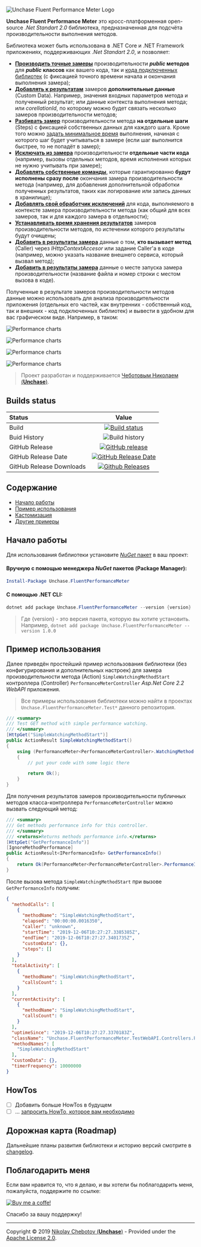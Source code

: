 #
![Unchase Fluent Performance Meter Logo](img/logo.png)

**Unchase Fluent Performance Meter** это кросс-платформенная open-source *.Net Standart 2.0* библиотека, предназначенная для подсчёта производительности выполнения методов.

Библиотека может быть использована в .NET Core и .NET Framework приложениях, поддерживающих *.Net Standart 2.0*, и позволяет:

* [**Производить точные замеры**](#SimpleSample) производительности ***public* методов** для ***public* классов** как вашего кода, так и [кода подключенных библиотек](#SmapleExternal) (с фиксацией точного времени начала и окончания выполнения замера);
* [**Добавлять к результатам**](#SampleCustomData) замеров **дополнительные данные** (Custom Data). Например, значения входных параметров метода и полученный результат; или данные контекста выполнения метода; или *corellationId*, по которому можно будет связать несколько замеров производительности методов;
* [**Разбивать замер**](#SampleSteps) производительности метода **на отдельные шаги** (Steps) с фиксацией собственных данных для каждого шага. Кроме того можно [задать минимальное время](#SampleMinSaveMs) выполнения, начиная с которого шаг будет учитываться в замере (если шаг выполнится быстрее, то не попадёт в замер);
* [**Исключать из замера**](#SampleIgnore) производительности **отдельные части кода** (например, вызовы отдельных методов, время исполнения которых не нужно учитывать при замере);
* [**Добавлять собственные команды**](#SampleCustomCommands), которые гарантированно **будут исполнены сразу после** окончания замера производительности метода (например, для добавления дополнительной обработки полученных результатов, таких как логирование или запись данных в хранилище);
* [**Добавлять свой обработчик исключений**](#SampleCustomExceptionHandler) для кода, выполняемого в контексте замера производительности метода (как общий для всех замеров, так и для каждого замера в отдельности);
* [**Устанавливать время хранения результатов**](#SampleSetCacheTime) замеров производительности методов, по истечении которого результаты будут очищены;
* [**Добавить в результаты замера**](#SampleSetCaller) данные о том, **кто вызывает метод** (Caller) через *IHttpContextAccesor* или задание Caller'а в коде (например, можно указать название внешнего сервиса, который вызвал метод);
* [**Добавить в результаты замера**](#SampleSetSource) данные о месте запуска замера производительности (название файла и номер строки с местом вызова в коде).

Полученные в результате замеров производительности методов данные можно использовать для анализа производительности приложения (отдельных его частей, как внутренних - собственный код, так и внешних - код подключенных библиотек) и вывести в удобном для вас графическом виде. Например, в таком:

![Performance charts](img/charts1.png)

![Performance charts](img/charts2.png)

![Performance charts](img/charts3.png)

![Performance charts](img/charts4.png)

> Проект разработан и поддерживается [Чеботовым Николаем (**Unchase**)](https://github.com/unchase).

## Builds status

|Status|Value|
|:----|:---:|
|Build|[![Build status](https://ci.appveyor.com/api/projects/status/5whpp549pnr3gs6n)](https://ci.appveyor.com/project/unchase/unchase.fluentperformancemeter)
|Buid History|![Build history](https://buildstats.info/appveyor/chart/unchase/unchase-fluentperformancemeter)
|GitHub Release|[![GitHub release](https://img.shields.io/github/release/unchase/Unchase.fluentperformancemeter.svg)](https://github.com/unchase/Unchase.fluentperformancemeter/releases/latest)
|GitHub Release Date|[![GitHub Release Date](https://img.shields.io/github/release-date/unchase/Unchase.fluentperformancemeter.svg)](https://github.com/unchase/Unchase.fluentperformancemeter/releases/latest)
|GitHub Release Downloads|[![Github Releases](https://img.shields.io/github/downloads/unchase/Unchase.fluentperformancemeter/total.svg)](https://github.com/unchase/Unchase.fluentperformancemeter/releases/latest)

## Содержание

* [Начало работы](#Start)
* [Пример использования](#SimpleSample)
* [Кастомизация](#Customization)
* [Другие примеры](#OtherSamples)

## <a name="Start"></a> Начало работы

Для использования библиотеки установите [*NuGet* пакет](https://www.nuget.org/packages/Unchase.FluentPerformanceMeter/) в ваш проект:

#### Вручную с помощью менеджера *NuGet* пакетов (Package Manager):

```powershell
Install-Package Unchase.FluentPerformanceMeter
```

#### С помощью .NET CLI:

```powershell
dotnet add package Unchase.FluentPerformanceMeter --version {version}
```

> Где {version} - это версия пакета, которую вы хотите установить. 
> Например, `dotnet add package Unchase.FluentPerformanceMeter --version 1.0.0`

## <a name="SimpleSample"></a> Пример использования 

Далее приведён простейший пример использования библиотеки (без конфигурирования и дополнительных настроек) для замера производительности метода (Action) `SimpleWatchingMethodStart` контроллера (Controller) `PerformanceMeterController` *Asp.Net Core 2.2 WebAPI* приложения.

> Все примеры использования библиотеки можно найти в проектах `Unchase.FluentPerformanceMeter.Test*` данного репозитория.

```csharp
/// <summary>
/// Test GET method with simple performance watching.
/// </summary>
[HttpGet("SimpleWatchingMethodStart")]
public ActionResult SimpleWatchingMethodStart()
{
    using (PerformanceMeter<PerformanceMeterController>.WatchingMethod().Start())
    {
        // put your code with some logic there

        return Ok();
    }
}
```

Для получения результатов замеров производительности публичных методов класса-контроллера `PerformanceMeterController` можно вызвать следующий метод:

```csharp
/// <summary>
/// Get methods performance info for this controller.
/// </summary>
/// <returns>Returns methods performance info.</returns>
[HttpGet("GetPerformanceInfo")]
[IgnoreMethodPerformance]
public ActionResult<IPerformanceInfo> GetPerformanceInfo()
{
    return Ok(PerformanceMeter<PerformanceMeterController>.PerformanceInfo);
}
```

После вызова метода `SimpleWatchingMethodStart` при вызове `GetPerformanceInfo` получим:

```json
{
  "methodCalls": [
    {
      "methodName": "SimpleWatchingMethodStart",
      "elapsed": "00:00:00.0016350",
      "caller": "unknown",
      "startTime": "2019-12-06T10:27:27.3385385Z",
      "endTime": "2019-12-06T10:27:27.3401735Z",
      "customData": {},
      "steps": []
    }
  ],
  "totalActivity": [
    {
      "methodName": "SimpleWatchingMethodStart",
      "callsCount": 1
    }
  ],
  "currentActivity": [
    {
      "methodName": "SimpleWatchingMethodStart",
      "callsCount": 0
    }
  ],
  "uptimeSince": "2019-12-06T10:27:27.3370183Z",
  "className": "Unchase.FluentPerformanceMeter.TestWebAPI.Controllers.PerformanceMeterController",
  "methodNames": [
    "SimpleWatchingMethodStart"
  ],
  "customData": {},
  "timerFrequency": 10000000
}
```




## HowTos

- [ ] Добавить больше HowTos в будущем
- [ ] ... [запросить HowTo, которое вам необходимо](https://github.com/unchase/Unchase.FluentPerformanceMeter/issues/new?title=DOC)

## Дорожная карта (Roadmap)

Дальнейшие планы развития библиотеки и историю версий смотрите в [changelog](CHANGELOG.md).

## Поблагодарить меня

Если вам нравится то, что я делаю, и вы хотели бы поблагодарить меня, пожалуйста, поддержите по ссылке:

[![Buy me a coffe!](img/buymeacoffe.png)](https://www.buymeacoffee.com/nikolaychebotov)

Спасибо за вашу поддержку!

----------

Copyright &copy; 2019 [Nikolay Chebotov (**Unchase**)](https://github.com/unchase) - Provided under the [Apache License 2.0](LICENSE.md).

